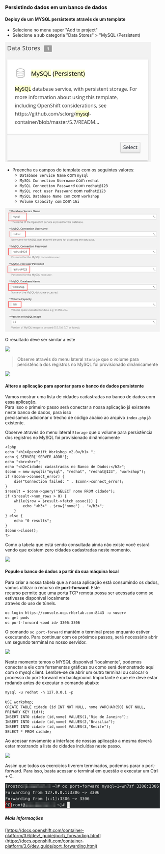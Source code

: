 ### Persistindo dados em um banco de dados

#### Deploy de um MYSQL persistente através de um template

* Selecione no menu super "Add to project"
* Selecione a sub categoria "Data Stores" &gt; "MySQL \(Persistent\) 

![](/assets/Selection_165.png)

* Preencha os campos do template com os seguintes valores:
  * `Database Service Name` com `mysql`
  * `MySQL Connection Username` com `redhat`
  * `MySQL Connection Password` com `redhat@123`
  * `MySQL root user Password` com `redhat@123`
  * `MySQL Database Name com` com `workshop`
  * `Volume Capacity com` com `1Gi`

![](/assets/Selection_166.png)

O resultado deve ser similar a este

![](https://storage.googleapis.com/workshop-openshift/mysql-persistent.png)

> Observe através do menu lateral `Storage` que o volume para persistência dos registros no MySQL foi provisionado dinâmicamente

![](https://storage.googleapis.com/workshop-openshift/mysql-storage.png)

#### Altere a aplicação para apontar para o banco de dados persistente

Vamos mostrar uma lista de cidades cadastradas no banco de dados com essa aplicação.  
Para isso o primeiro passo será conectar a nossa aplicação já existente neste banco de dados, para isso  
precisamos adicionar o trecho de código abaixo ao arquivo `index.php` já existente.



Observe através do menu lateral `Storage` que o volume para persistência dos registros no MySQL foi provisionado dinâmicamente



```
<?php
echo "<h1>Openshift Workshop v2.0</h1> ";
echo $_SERVER['SERVER_ADDR'];
echo "<br><hr>";
echo "<h2>Cidades cadastradas no Banco de Dados:</h2>";
$conn = new mysqli("mysql", "redhat", "redhat@123", "workshop");
if ($conn->connect_error) {
    die("Connection failed: " . $conn->connect_error);
}
$result = $conn->query("SELECT nome FROM cidade");
if ($result->num_rows > 0) {
    while($row = $result->fetch_assoc()) {
        echo "<h3>" . $row["nome"] . "</h3>";
    }
} else {
    echo "0 results";
}
$conn->close();
?>
```

Como a tabela que está sendo consultada ainda não existe você estará vendo que existem zero cidades cadastradas neste momento.

![](https://storage.googleapis.com/workshop-openshift/app-zero-result.png)

#### Popule o banco de dados a partir da sua máquina local

Para criar a nossa tabela que a nossa aplicação está consumindo os dados, vamos utilizar o recurso de **port-forward**. Este  
recurso permite que uma porta TCP remota possa ser acessada como se estivesse disponível localmente  
através do uso de túnels.

```
oc login https://console.ocp.rhbrlab.com:8443 -u <user>
oc get pods 
oc port-forward <pod id> 3306:3306
```

O comando `oc port-forward` mantém o terminal preso enquanto estiver executando. Para continuar com os próximos passos, será necessário abrir um segundo terminal no nosso servidor.

![](https://storage.googleapis.com/workshop-openshift/port-forward.png)

Neste momento temos o MYSQL disponível "localmente", podemos conectar a ele com ferramentas gráficas ou como será demonstrado aqui com o mysql client. Lembre-se de abrir um outro terminal ou colocar o processo do port-forward em background. Importante é que ele deve estar rodando antes de executar o comando abaixo:

```
mysql -u redhat -h 127.0.0.1 -p

USE workshop;
CREATE TABLE cidade (id INT NOT NULL, nome VARCHAR(50) NOT NULL, PRIMARY KEY (id));
INSERT INTO cidade (id,nome) VALUES(1,"Rio de Janeiro");
INSERT INTO cidade (id,nome) VALUES(2,"Brasilia");
INSERT INTO cidade (id,nome) VALUES(3,"Recife");
SELECT * FROM cidade;
```

Ao acessar novamente a interface de nossas aplicação a mesma deverá estar mostrando a lista de cidades incluídas neste passo.

![](https://storage.googleapis.com/workshop-openshift/app-with-results.png)

Assim que todos os exercícios tiverem terminados, podemos parar o port-forward. Para isso, basta acessar o terminal em questão e executar um Ctrl + C.

![](/assets/Selection_164.png)

##### Mais informações

[https://docs.openshift.com/container-platform/3.6/dev\_guide/port\_forwarding.html](https://docs.openshift.com/container-platform/3.6/dev_guide/port_forwarding.html)

